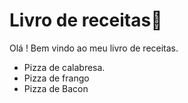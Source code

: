 # Livro de receitas:pizza:



Olá ! Bem vindo ao meu livro de receitas.

- Pizza de calabresa.
- Pizza de frango
- Pizza de Bacon


